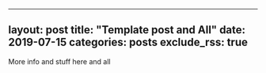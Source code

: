 
---
layout: post
title:  "Template post and All"
date:  2019-07-15
categories: posts
exclude_rss: true
---
More info and stuff here and all
